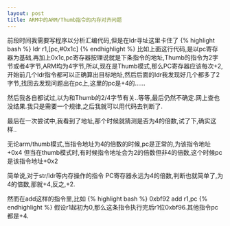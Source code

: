 ```yaml
---
layout: post
title: ARM中的ARM/Thumb指令的内存对齐问题
---
```


前段时间我需要写程序以分析汇编代码,但是在ldr寻址这里卡住了
{% highlight bash %}
ldr r1,[pc,#0x1c]
{% endhighlight %}
比如上面这行代码,是以pc寄存器为基础,再加上0x1c,pc寄存器按理说就是下条指令的地址,Thumb的指令为2字节或者4字节,ARM均为4字节,所以,现在是Thumb模式,那么PC寄存器应该每次+2,开始前几个ldr指令都可以正确算出目标地址,然后后面的ldr我发现好几个都多了2字节,找回去发现问题出在pc上,这里的pc是+4的......

然后我各自都试过,以为和Thumb的2/4字节有关..等等,最后仍然不确定.网上查也没结果.我只是需要一个规律,之后我就可以用代码去判断了.

最后在一次尝试中,我看到了地址,那个时候就猜测是否为4的倍数,试了下,确实这样..

无论arm/thumb模式,当指令地址为4的倍数的时候,pc是正常的,为该指令地址+0x4
但当在thumb模式时,有时候指令地址会为2的倍数但非4的倍数,这个时候pc是该指令地址+0x2

简单说,对于str/ldr等内存操作的指令 PC寄存器永远为4的倍数,判断也就简单了,为4的倍数,那就+4,反之,+2.

然而在add这样的指令里,比如
{% highlight bash %}
0xbf92 add r1,pc
{% endhighlight %}
假设r1起初为0,那么这条指令执行完后r1位0xbf96.其他指令pc都是+4.